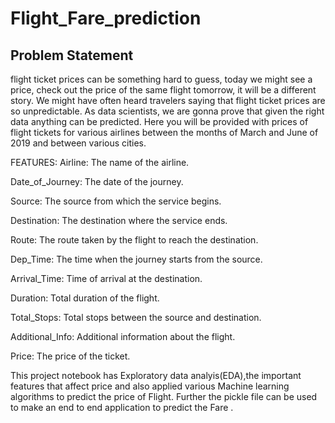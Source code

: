 # Flight_Fare_prediction

## Problem Statement

flight ticket prices can be something hard to guess, today we might see a price, check out the price of the same flight tomorrow, it will be a different story. We might have often heard travelers saying that flight ticket prices are so unpredictable. As data scientists, we are gonna prove that given the right data anything can be predicted. Here you will be provided with prices of flight tickets for various airlines between the months of March and June of 2019 and between various cities. 

FEATURES: Airline: The name of the airline.

Date_of_Journey: The date of the journey.

Source: The source from which the service begins.

Destination: The destination where the service ends.

Route: The route taken by the flight to reach the destination.

Dep_Time: The time when the journey starts from the source.

Arrival_Time: Time of arrival at the destination.

Duration: Total duration of the flight.

Total_Stops: Total stops between the source and destination.

Additional_Info: Additional information about the flight.

Price: The price of the ticket.

This project notebook has Exploratory data analyis(EDA),the important features that affect price and also applied various Machine learning algorithms to predict the price of Flight.
Further the pickle file can be used to make an end to end application to predict the Fare .

